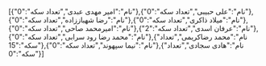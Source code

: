 [{"نام":"امیر مهدی عبدی","تعداد سکه":"0"},{"نام":"علی حبیبی","تعداد سکه":"0"},{"نام":"رضا شهباززاده","تعداد سکه":"0"},{"نام":"میلاد ذاکری","تعداد سکه":"0"},{"نام":"امیرمحمد صاحی","تعداد سکه":"0"},{"نام":"عرفان اسدی","تعداد سکه":"2"},{"نام":"محمد رضا رود سرابی","تعداد سکه":"0"},{"نام":"محمد رضاکریمی","تعداد سکه":"15"},{"نام":"نیما سپهوند","تعداد سکه":"0"},{"نام":"هادی سجادی","تعداد سکه":"0"}]